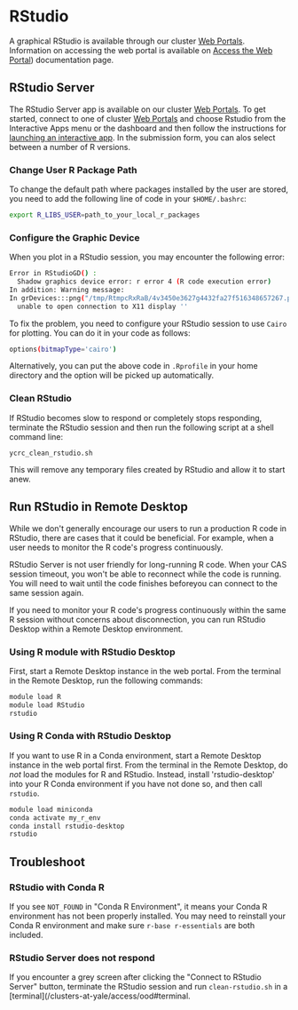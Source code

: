 # RStudio

A graphical RStudio is available through our cluster [Web Portals](/clusters-at-yale/access/ood).
Information on accessing the web portal is available on [Access the Web Portal](/clusters-at-yale/access/ood)) documentation page.

## RStudio Server

The RStudio Server app is available on our cluster [Web Portals](/clusters-at-yale/access/ood). 
To get started, connect to one of cluster [Web Portals](/clusters-at-yale/access/ood) and choose Rstudio from the Interactive Apps menu or the dashboard and then follow the instructions for [launching an interactive app](/clusters-at-yale/access/ood/#launch-an-interactive-app).
In the submission form, you can alos select between a number of R versions.

### Change User R Package Path
To change the default path where packages installed by the user are stored, you need to add the following line of code in your `$HOME/.bashrc`:

```bash
export R_LIBS_USER=path_to_your_local_r_packages
```

### Configure the Graphic Device
When you plot in a RStudio session, you may encounter the following error:

``` bash
Error in RStudioGD() : 
  Shadow graphics device error: r error 4 (R code execution error)
In addition: Warning message:
In grDevices:::png("/tmp/RtmpcRxRaB/4v3450e3627g4432fa27f516348657267.png",  :
  unable to open connection to X11 display ''
```

To fix the problem, you need to configure your RStudio session to use `Cairo` for plotting. 
You can do it in your code as follows: 

```bash
options(bitmapType='cairo')
```

Alternatively, you can put the above code in `.Rprofile` in your home directory and the option will be picked up automatically. 

### Clean RStudio

If RStudio becomes slow to respond or completely stops responding, terminate the RStudio session and then run the following script at a shell command line:

```
ycrc_clean_rstudio.sh
```

This will remove any temporary files created by RStudio and allow it to start anew.

## Run RStudio in Remote Desktop

While we don't generally encourage our users to run a production R code in RStudio, there are cases that it could be beneficial. 
For example, when a user needs to monitor the R code's progress continuously.

RStudio Server is not user friendly for long-running R code.
When your CAS session timeout, you won't be able to reconnect
while the code is running.
You will need to wait until the code finishes beforeyou can connect to the same session again. 

If you need to monitor your R code's progress continuously within the same R session without concerns about disconnection, 
you can run RStudio Desktop within a Remote Desktop environment.

### Using R module with RStudio Desktop

First, start a Remote Desktop instance in the web portal. From the terminal in the Remote Desktop, run the following commands:

```bash
module load R
module load RStudio
rstudio
```

### Using R Conda with RStudio Desktop

If you want to use R in a Conda environment, start a Remote Desktop instance in the web portal first. 
From the terminal in the Remote Desktop, do *not* load the modules for R and RStudio. 
Instead, install 'rstudio-desktop' into your R Conda environment if you have not done so, 
and then call `rstudio`.  

```bash
module load miniconda
conda activate my_r_env
conda install rstudio-desktop
rstudio
```

## Troubleshoot

### RStudio with Conda R
If you see `NOT_FOUND` in "Conda R Environment", it means your Conda R environment has not been properly installed. You may need to reinstall your Conda R environment and make sure `r-base r-essentials` are both included.

### RStudio Server does not respond
If you encounter a grey screen after clicking the "Connect to RStudio Server" button, terminate the RStudio session and run `clean-rstudio.sh` in a [terminal](/clusters-at-yale/access/ood#terminal.

